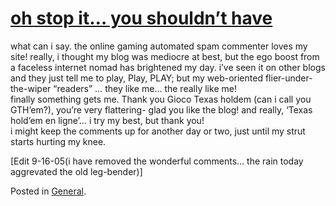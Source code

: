 # [oh stop it… you shouldn’t have](http://custardbelly.com/blog/2005/09/08/oh-stop-it-you-shouldnt-have/)

what can i say. the online gaming automated spam commenter loves my site! really, i thought my blog was mediocre at best, but the ego boost from a faceless internet nomad has brightened my day. i’ve seen it on other blogs and they just tell me to play, Play, PLAY; but my web-oriented flier-under-the-wiper “readers” … they like me… the really like me!  
finally something gets me. Thank you Gioco Texas holdem (can i call you GTH’em?), you’re very flattering- glad you like the blog! and really, ‘Texas hold’em en ligne’… i try my best, but thank you!  
i might keep the comments up for another day or two, just until my strut starts hurting my knee.

[Edit 9-16-05(i have removed the wonderful comments... the rain today aggrevated the old leg-bender)]

Posted in [General](http://custardbelly.com/blog/category/general/).
